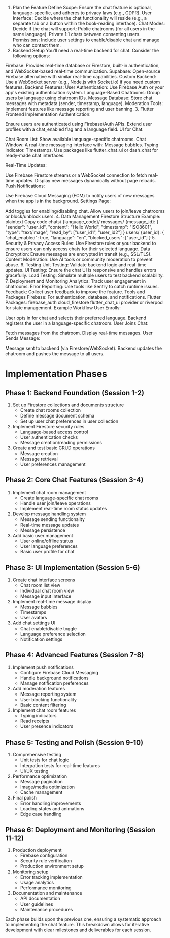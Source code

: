 1. Plan the Feature
Define Scope: Ensure the chat feature is optional, language-specific, and adheres to privacy laws (e.g., GDPR).
User Interface: Decide where the chat functionality will reside (e.g., a separate tab or a button within the book-reading interface).
Chat Modes: Decide if the chat will support:
Public chatrooms (for all users in the same language).
Private 1:1 chats between consenting users.
Permissions: Include user settings to enable/disable chat and manage who can contact them.
2. Backend Setup
You’ll need a real-time backend for chat. Consider the following options:

Firebase: Provides real-time database or Firestore, built-in authentication, and WebSocket-based real-time communication.
Supabase: Open-source Firebase alternative with similar real-time capabilities.
Custom Backend: Use a WebSocket server (e.g., Node.js with Socket.io) if you need custom features.
Backend Features:
User Authentication: Use Firebase Auth or your app's existing authentication system.
Language-Based Chatrooms: Group users by language using chatroom IDs.
Message Database: Store chat messages with metadata (sender, timestamp, language).
Moderation Tools: Implement features like message reporting and user banning.
3. Flutter Frontend Implementation
Authentication:

Ensure users are authenticated using Firebase/Auth APIs.
Extend user profiles with a chat_enabled flag and a language field.
UI for Chat:

Chat Room List: Show available language-specific chatrooms.
Chat Window: A real-time messaging interface with:
Message bubbles.
Typing indicator.
Timestamps.
Use packages like flutter_chat_ui or dash_chat for ready-made chat interfaces.

Real-Time Updates:

Use Firebase Firestore streams or a WebSocket connection to fetch real-time updates.
Display new messages dynamically without page reloads.
Push Notifications:

Use Firebase Cloud Messaging (FCM) to notify users of new messages when the app is in the background.
Settings Page:

Add toggles for enabling/disabling chat.
Allow users to join/leave chatrooms or block/unblock users.
4. Data Management
Firestore Structure Example:
plaintext
Copy code
chats/
  {language_code}/
    messages/
      {message_id}: {
        "sender": "user_id",
        "content": "Hello World",
        "timestamp": "ISO8601",
        "type": "text/image",
        "read_by": ["user_id1", "user_id2"]
      }
users/
  {user_id}: {
    "chat_enabled": true,
    "language": "en",
    "blocked_users": ["user_id"]
  }
5. Security & Privacy
Access Rules: Use Firestore rules or your backend to ensure users can only access chats for their selected language.
Data Encryption: Ensure messages are encrypted in transit (e.g., SSL/TLS).
Content Moderation: Use AI tools or community moderation to prevent abuse.
6. Testing
Unit Testing: Validate backend logic and real-time updates.
UI Testing: Ensure the chat UI is responsive and handles errors gracefully.
Load Testing: Simulate multiple users to test backend scalability.
7. Deployment and Monitoring
Analytics: Track user engagement in chatrooms.
Error Reporting: Use tools like Sentry to catch runtime issues.
Feedback: Collect user feedback to improve the feature.
Tools and Packages
Firebase: For authentication, database, and notifications.
Flutter Packages:
firebase_auth
cloud_firestore
flutter_chat_ui
provider or riverpod for state management.
Example Workflow
User Enrolls:

User opts in for chat and selects their preferred language.
Backend registers the user in a language-specific chatroom.
User Joins Chat:

Fetch messages from the chatroom.
Display real-time messages.
User Sends Message:

Message sent to backend (via Firestore/WebSocket).
Backend updates the chatroom and pushes the message to all users.

# Implementation Phases

## Phase 1: Backend Foundation (Session 1-2)
1. Set up Firestore collections and documents structure
   - Create chat rooms collection
   - Define message document schema
   - Set up user chat preferences in user collection
2. Implement Firestore security rules
   - Language-based access control
   - User authentication checks
   - Message creation/reading permissions
3. Create and test basic CRUD operations
   - Message creation
   - Message retrieval
   - User preferences management

## Phase 2: Core Chat Features (Session 3-4)
1. Implement chat room management
   - Create language-specific chat rooms
   - Handle user join/leave operations
   - Implement real-time room status updates
2. Develop message handling system
   - Message sending functionality
   - Real-time message updates
   - Message persistence
3. Add basic user management
   - User online/offline status
   - User language preferences
   - Basic user profile for chat

## Phase 3: UI Implementation (Session 5-6)
1. Create chat interface screens
   - Chat room list view
   - Individual chat room view
   - Message input interface
2. Implement real-time message display
   - Message bubbles
   - Timestamps
   - User avatars
3. Add chat settings UI
   - Chat enable/disable toggle
   - Language preference selection
   - Notification settings

## Phase 4: Advanced Features (Session 7-8)
1. Implement push notifications
   - Configure Firebase Cloud Messaging
   - Handle background notifications
   - Manage notification preferences
2. Add moderation features
   - Message reporting system
   - User blocking functionality
   - Basic content filtering
3. Implement chat room features
   - Typing indicators
   - Read receipts
   - User presence indicators

## Phase 5: Testing and Polish (Session 9-10)
1. Comprehensive testing
   - Unit tests for chat logic
   - Integration tests for real-time features
   - UI/UX testing
2. Performance optimization
   - Message pagination
   - Image/media optimization
   - Cache management
3. Final polish
   - Error handling improvements
   - Loading states and animations
   - Edge case handling

## Phase 6: Deployment and Monitoring (Session 11-12)
1. Production deployment
   - Firebase configuration
   - Security rule verification
   - Production environment setup
2. Monitoring setup
   - Error tracking implementation
   - Usage analytics
   - Performance monitoring
3. Documentation and maintenance
   - API documentation
   - User guidelines
   - Maintenance procedures

Each phase builds upon the previous one, ensuring a systematic approach to implementing the chat feature. This breakdown allows for iterative development with clear milestones and deliverables for each session.
